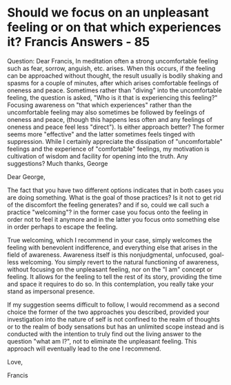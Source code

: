 # Should we focus on an unpleasant feeling or on that which experiences it? Francis Answers - 85

Question: Dear Francis, In meditation often a strong uncomfortable feeling such as fear, sorrow, anguish, etc. arises. When this occurs, if the feeling can be approached without thought, the result usually is bodily shaking and spasms for a couple of minutes, after which arises comfortable feelings of oneness and peace. Sometimes rather than "diving" into the uncomfortable feeling, the question is asked, "Who is it that is experiencing this feeling?" Focusing awareness on "that which experiences" rather than the uncomfortable feeling may also sometimes be followed by feelings of oneness and peace, (though this happens less often and any feelings of oneness and peace feel less "direct"). Is either approach better? The former seems more "effective" and the latter sometimes feels tinged with suppression. While I certainly appreciate the dissipation of "uncomfortable" feelings and the experience of "comfortable" feelings, my motivation is cultivation of wisdom and facility for opening into the truth. Any suggestions? Much thanks, George

Dear George,

The fact that you have two different options indicates that in both cases you are doing something. What is the goal of those practices? Is it not to get rid of the discomfort the feeling generates? and if so, could we call such a practice "welcoming"? in the former case you focus onto the feeling in order not to feel it anymore and in the latter you focus onto something else in order perhaps to escape the feeling.

True welcoming, which I recommend in your case, simply welcomes the feeling with benevolent indifference, and everything else that arises in the field of awareness. Awareness itself is this nonjudgmental, unfocused, goal-less welcoming. You simply revert to the natural functioning of awareness, without focusing on the unpleasant feeling, nor on the "I am" concept or feeling. It allows for the feeling to tell the rest of its story, providing the time and space it requires to do so. In this contemplation, you really take your stand as impersonal presence.

If my suggestion seems difficult to follow, I would recommend as a second choice the former of the two approaches you described, provided your investigation into the nature of self is not confined to the realm of thoughts or to the realm of body sensations but has an unlimited scope instead and is conducted with the intention to truly find out the living answer to the question "what am I?", not to eliminate the unpleasant feeling. This approach will eventually lead to the one I recommend.

Love,

Francis

